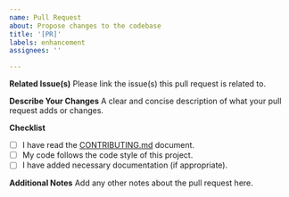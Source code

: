 ```yaml
---
name: Pull Request
about: Propose changes to the codebase
title: '[PR]'
labels: enhancement
assignees: ''

---
```


**Related Issue(s)**
Please link the issue(s) this pull request is related to.

**Describe Your Changes**
A clear and concise description of what your pull request adds or changes.

**Checklist**

- [ ] I have read the [CONTRIBUTING.md](../CONTRIBUTING.md) document.
- [ ] My code follows the code style of this project.
- [ ] I have added necessary documentation (if appropriate).

**Additional Notes**
Add any other notes about the pull request here.
